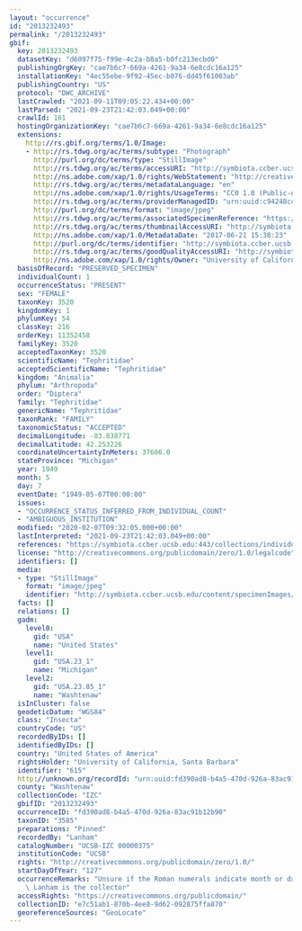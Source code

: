 ```yaml
---
layout: "occurrence"
id: "2013232493"
permalink: "/2013232493"
gbif:
  key: 2013232493
  datasetKey: "d6097f75-f99e-4c2a-b8a5-b0fc213ecbd0"
  publishingOrgKey: "cae7b6c7-669a-4261-9a34-6e8cdc16a125"
  installationKey: "4ec55ebe-9f92-45ec-b076-dd45f61003ab"
  publishingCountry: "US"
  protocol: "DWC_ARCHIVE"
  lastCrawled: "2021-09-11T09:05:22.434+00:00"
  lastParsed: "2021-09-23T21:42:03.049+00:00"
  crawlId: 161
  hostingOrganizationKey: "cae7b6c7-669a-4261-9a34-6e8cdc16a125"
  extensions:
    http://rs.gbif.org/terms/1.0/Image:
    - http://rs.tdwg.org/ac/terms/subtype: "Photograph"
      http://purl.org/dc/terms/type: "StillImage"
      http://rs.tdwg.org/ac/terms/accessURI: "http://symbiota.ccber.ucsb.edu/content/specimenImages/UCSB_IZC/UCSB-IZC00000/UCSB-IZC_00000375_1498084702_lg.jpg"
      http://ns.adobe.com/xap/1.0/rights/WebStatement: "http://creativecommons.org/publicdomain/zero/1.0/"
      http://rs.tdwg.org/ac/terms/metadataLanguage: "en"
      http://ns.adobe.com/xap/1.0/rights/UsageTerms: "CC0 1.0 (Public-domain)"
      http://rs.tdwg.org/ac/terms/providerManagedID: "urn:uuid:c94248cc-89b6-4c1b-8a39-bc510c8bd946"
      http://purl.org/dc/terms/format: "image/jpeg"
      http://rs.tdwg.org/ac/terms/associatedSpecimenReference: "https://symbiota.ccber.ucsb.edu:443/collections/individual/index.php?occid=615"
      http://rs.tdwg.org/ac/terms/thumbnailAccessURI: "http://symbiota.ccber.ucsb.edu/content/specimenImages/UCSB_IZC/UCSB-IZC00000/UCSB-IZC_00000375_1498084702_tn.jpg"
      http://ns.adobe.com/xap/1.0/MetadataDate: "2017-06-21 15:38:23"
      http://purl.org/dc/terms/identifier: "http://symbiota.ccber.ucsb.edu/content/specimenImages/UCSB_IZC/UCSB-IZC00000/UCSB-IZC_00000375_1498084702_lg.jpg"
      http://rs.tdwg.org/ac/terms/goodQualityAccessURI: "http://symbiota.ccber.ucsb.edu/content/specimenImages/UCSB_IZC/UCSB-IZC00000/UCSB-IZC_00000375_1498084702.jpg"
      http://ns.adobe.com/xap/1.0/rights/Owner: "University of California, Santa Barbara"
  basisOfRecord: "PRESERVED_SPECIMEN"
  individualCount: 1
  occurrenceStatus: "PRESENT"
  sex: "FEMALE"
  taxonKey: 3520
  kingdomKey: 1
  phylumKey: 54
  classKey: 216
  orderKey: 11352458
  familyKey: 3520
  acceptedTaxonKey: 3520
  scientificName: "Tephritidae"
  acceptedScientificName: "Tephritidae"
  kingdom: "Animalia"
  phylum: "Arthropoda"
  order: "Diptera"
  family: "Tephritidae"
  genericName: "Tephritidae"
  taxonRank: "FAMILY"
  taxonomicStatus: "ACCEPTED"
  decimalLongitude: -83.838771
  decimalLatitude: 42.253226
  coordinateUncertaintyInMeters: 37686.0
  stateProvince: "Michigan"
  year: 1949
  month: 5
  day: 7
  eventDate: "1949-05-07T00:00:00"
  issues:
  - "OCCURRENCE_STATUS_INFERRED_FROM_INDIVIDUAL_COUNT"
  - "AMBIGUOUS_INSTITUTION"
  modified: "2020-02-07T09:32:05.000+00:00"
  lastInterpreted: "2021-09-23T21:42:03.049+00:00"
  references: "https://symbiota.ccber.ucsb.edu:443/collections/individual/index.php?occid=615"
  license: "http://creativecommons.org/publicdomain/zero/1.0/legalcode"
  identifiers: []
  media:
  - type: "StillImage"
    format: "image/jpeg"
    identifier: "http://symbiota.ccber.ucsb.edu/content/specimenImages/UCSB_IZC/UCSB-IZC00000/UCSB-IZC_00000375_1498084702_lg.jpg"
  facts: []
  relations: []
  gadm:
    level0:
      gid: "USA"
      name: "United States"
    level1:
      gid: "USA.23_1"
      name: "Michigan"
    level2:
      gid: "USA.23.85_1"
      name: "Washtenaw"
  isInCluster: false
  geodeticDatum: "WGS84"
  class: "Insecta"
  countryCode: "US"
  recordedByIDs: []
  identifiedByIDs: []
  country: "United States of America"
  rightsHolder: "University of California, Santa Barbara"
  identifier: "615"
  http://unknown.org/recordId: "urn:uuid:fd390ad8-b4a5-470d-926a-83ac91b12b90"
  county: "Washtenaw"
  collectionCode: "IZC"
  gbifID: "2013232493"
  occurrenceID: "fd390ad8-b4a5-470d-926a-83ac91b12b90"
  taxonID: "3585"
  preparations: "Pinned"
  recordedBy: "Lanham"
  catalogNumber: "UCSB-IZC 00000375"
  institutionCode: "UCSB"
  rights: "http://creativecommons.org/publicdomain/zero/1.0/"
  startDayOfYear: "127"
  occurrenceRemarks: "Unsure if the Roman numerals indicate month or day; unsure if\
    \ Lanham is the collector"
  accessRights: "https://creativecommons.org/publicdomain/"
  collectionID: "e7c51ab1-870b-4ee8-9d62-092875ffa870"
  georeferenceSources: "GeoLocate"
---
```

